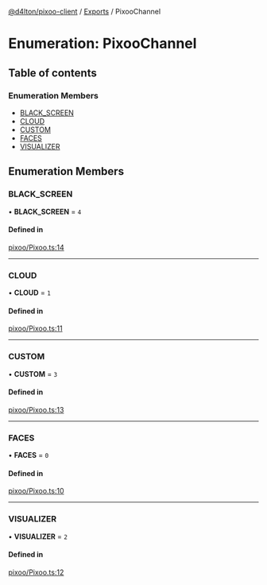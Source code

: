 [@d4lton/pixoo-client](../README.md) / [Exports](../modules.md) / PixooChannel

# Enumeration: PixooChannel

## Table of contents

### Enumeration Members

- [BLACK\_SCREEN](PixooChannel.md#black_screen)
- [CLOUD](PixooChannel.md#cloud)
- [CUSTOM](PixooChannel.md#custom)
- [FACES](PixooChannel.md#faces)
- [VISUALIZER](PixooChannel.md#visualizer)

## Enumeration Members

### BLACK\_SCREEN

• **BLACK\_SCREEN** = ``4``

#### Defined in

[pixoo/Pixoo.ts:14](https://github.com/d4lton/pixoo-client/blob/d8fa72f/src/pixoo/Pixoo.ts#L14)

___

### CLOUD

• **CLOUD** = ``1``

#### Defined in

[pixoo/Pixoo.ts:11](https://github.com/d4lton/pixoo-client/blob/d8fa72f/src/pixoo/Pixoo.ts#L11)

___

### CUSTOM

• **CUSTOM** = ``3``

#### Defined in

[pixoo/Pixoo.ts:13](https://github.com/d4lton/pixoo-client/blob/d8fa72f/src/pixoo/Pixoo.ts#L13)

___

### FACES

• **FACES** = ``0``

#### Defined in

[pixoo/Pixoo.ts:10](https://github.com/d4lton/pixoo-client/blob/d8fa72f/src/pixoo/Pixoo.ts#L10)

___

### VISUALIZER

• **VISUALIZER** = ``2``

#### Defined in

[pixoo/Pixoo.ts:12](https://github.com/d4lton/pixoo-client/blob/d8fa72f/src/pixoo/Pixoo.ts#L12)
